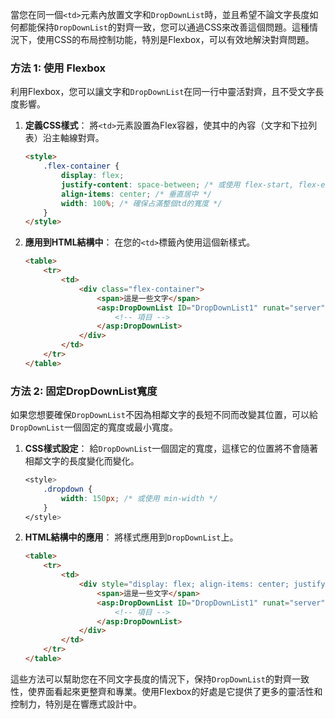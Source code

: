 當您在同一個`<td>`元素內放置文字和`DropDownList`時，並且希望不論文字長度如何都能保持`DropDownList`的對齊一致，您可以通過CSS來改善這個問題。這種情況下，使用CSS的布局控制功能，特別是Flexbox，可以有效地解決對齊問題。

### 方法 1: 使用 Flexbox
利用Flexbox，您可以讓文字和`DropDownList`在同一行中靈活對齊，且不受文字長度影響。

1. **定義CSS樣式**：
    將`<td>`元素設置為Flex容器，使其中的內容（文字和下拉列表）沿主軸線對齊。

    ```html
    <style>
        .flex-container {
            display: flex;
            justify-content: space-between; /* 或使用 flex-start, flex-end */
            align-items: center; /* 垂直居中 */
            width: 100%; /* 確保占滿整個td的寬度 */
        }
    </style>
    ```

2. **應用到HTML結構中**：
    在您的`<td>`標籤內使用這個新樣式。

    ```html
    <table>
        <tr>
            <td>
                <div class="flex-container">
                    <span>這是一些文字</span>
                    <asp:DropDownList ID="DropDownList1" runat="server">
                        <!-- 項目 -->
                    </asp:DropDownList>
                </div>
            </td>
        </tr>
    </table>
    ```

### 方法 2: 固定DropDownList寬度
如果您想要確保`DropDownList`不因為相鄰文字的長短不同而改變其位置，可以給`DropDownList`一個固定的寬度或最小寬度。

1. **CSS樣式設定**：
    給`DropDownList`一個固定的寬度，這樣它的位置將不會隨著相鄰文字的長度變化而變化。

    ```css
    <style>
        .dropdown {
            width: 150px; /* 或使用 min-width */
        }
    </style>
    ```

2. **HTML結構中的應用**：
    將樣式應用到`DropDownList`上。

    ```html
    <table>
        <tr>
            <td>
                <div style="display: flex; align-items: center; justify-content: space-between;">
                    <span>這是一些文字</span>
                    <asp:DropDownList ID="DropDownList1" runat="server" CssClass="dropdown">
                        <!-- 項目 -->
                    </asp:DropDownList>
                </div>
            </td>
        </tr>
    </table>
    ```

這些方法可以幫助您在不同文字長度的情況下，保持`DropDownList`的對齊一致性，使界面看起來更整齊和專業。使用Flexbox的好處是它提供了更多的靈活性和控制力，特別是在響應式設計中。
